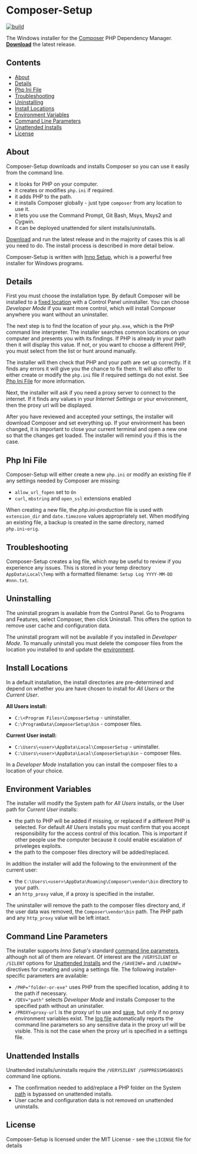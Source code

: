 # Composer-Setup

[![build](https://github.com/composer/windows-setup/workflows/build/badge.svg)](https://github.com/composer/windows-setup/actions)

The Windows installer for the [Composer][composer] PHP Dependency Manager. [**Download**][download] the latest release.

## Contents
* [About](#About)
* [Details](#Details)
* [Php Ini File](#Php-Ini-File)
* [Troubleshooting](#Troubleshooting)
* [Uninstalling](#Uninstalling)
* [Install Locations](#Install-Locations)
* [Environment Variables](#Environment-Variables)
* [Command Line Parameters](#Command-Line-Parameters)
* [Unattended Installs](#Unattended-Installs)
* [License](#License)

<a name="About"></a>
## About

Composer-Setup downloads and installs Composer so you can use it easily from the command line.

* it looks for PHP on your computer.
* it creates or modifies `php.ini` if required.
* it adds PHP to the path.
* it installs Composer globally - just type `composer` from any location to use it.
* it lets you use the Command Prompt, Git Bash, Msys, Msys2 and Cygwin.
* it can be deployed unattended for silent installs/uninstalls.

[Download][download] and run the latest release and in the majority of cases this is all you need to do. The install process is described in more detail below.

Composer-Setup is written with [Inno Setup][inno], which is a powerful free installer for Windows programs.

<a name="Details"></a>
## Details

First you must choose the installation type. By default Composer will be installed to a [fixed location](#Locations)
with a Control Panel uninstaller. You can choose _Developer Mode_ if you want more control, which will install
Composer anywhere you want without an uninstaller.

The next step is to find the location of your `php.exe`, which is the PHP command line interpreter. The installer
searches common locations on your computer and presents you with its findings. If PHP is already in your path then it
will display this value. If not, or you want to choose a different PHP, you must select from the list or hunt around manually.

The installer will then check that PHP and your path are set up correctly. If it finds any errors it will give you
the chance to fix them. It will also offer to either create or modify the `php.ini` file if required settings do not exist. See [Php Ini File](#Php-Ini-File) for more information.

Next, the installer will ask if you need a proxy server to connect to the internet. If it finds any values in your
*Internet Settings* or your environment, then the proxy url will be displayed.

After you have reviewed and accepted your settings, the installer will download Composer and set everything up. If your
environment has been changed, it is important to close your current terminal and open a new one so that the changes get
loaded. The installer will remind you if this is the case.

<a name="Php-Ini-File"></a>
## Php Ini File
Composer-Setup will either create a new `php.ini` or modify an existing file if any settings needed by Composer are missing:

* `allow_url_fopen` set to `On`
* `curl`, `mbstring` and `open_ssl` extensions enabled

When creating a new file, the _php.ini-production_ file is used with `extension_dir` and `date.timezone` values appropriately set. When modifying an existing file, a backup is created in the same directory, named `php.ini~orig`.

<a name="Troubleshooting"></a>
## Troubleshooting
Composer-Setup creates a log file, which may be useful to review if you experience any issues. This is stored in your
temp directory `AppData\Local\Temp` with a formatted filename: `Setup Log YYYY-MM-DD #nnn.txt`.

<a name="Uninstalling"></a>
## Uninstalling

The uninstall program is available from the Control Panel. Go to Programs and Features, select Composer, then click
Uninstall. This offers the option to remove user cache and configuration data.

The uninstall program will not be available if you installed in _Developer Mode_. To manually uninstall you must delete
the composer files from the location you installed to and update the [environment](#Environment-Variables).

<a name="Locations"></a>
## Install Locations

In a default installation, the install directories are pre-determined and depend on whether you are have chosen to
install for _All Users_ or the _Current User_.

**All Users install:**

* `C:\<Program Files>\ComposerSetup` - uninstaller.
* `C:\ProgramData\ComposerSetup\bin` - composer files.

**Current User install:**

* `C:\Users\<user>\AppData\Local\ComposerSetup` - uninstaller.
* `C:\Users\<user>\AppData\Local\ComposerSetup\bin` - composer files.

In a _Developer Mode_ installation you can install the composer files to a location of your choice.

<a name="Environment-Variables"></a>
## Environment Variables

The installer will modify the System path for _All Users_ installs, or the User path for _Current User_ installs:

* the path to PHP will be added if missing, or replaced if a different PHP is selected. For default _All Users_
installs you must confirm that you accept responsibility for the access control of this location. This is important
if other people use the computer because it could enable escalation of priveleges exploits.
* the path to the composer files directory will be added/replaced.

In addition the installer will add the following to the environment of the current user:

* the `C:\Users\<user>\AppData\Roaming\Composer\vendor\bin` directory to your path.
* an `http_proxy` value, if a proxy is specified in the installer.

The uninstaller will remove the path to the composer files directory and, if the user data was removed, the
`Composer\vendor\bin` path. The PHP path and any `http_proxy` value will be left intact.

<a name="Command-Line-Parameters"></a>
## Command Line Parameters

The installer supports _Inno Setup's_ standard [command line parameters][innocmds], although not all of them are
relevant. Of interest are the `/VERYSILENT` or `/SILENT` options for [Unattended Installs](#Unattended-Installs)
and the `/SAVEINF=` and `/LOADINF=` directives for creating and using a settings file.
The following installer-specific parameters are available:

* `/PHP="folder-or-exe"` uses PHP from the specified location, adding it to the path if necessary.
* `/DEV="path"` selects _Developer Mode_ and installs Composer to the specified path without an uninstaller.
* `/PROXY=proxy-url` is the proxy url to use and [save](#Environment-Variables), but only if no proxy environment
variables exist. The [log file](#Troubleshooting) automatically reports the command line parameters so any sensitive
data in the proxy url will be visible. This is not the case when the proxy url is specified in a settings file.

<a name="Unattended-Installs"></a>
## Unattended Installs

Unattended installs/uninstalls require the `/VERYSILENT /SUPPRESSMSGBOXES` command line options.

* The confirmation needed to add/replace a PHP folder on the System [path](#Environment-Variables) is bypassed on
unattended installs.
* User cache and configuration data is not removed on unattended uninstalls.

<a name="License"></a>
## License

Composer-Setup is licensed under the MIT License - see the `LICENSE` file for details


  [composer]:   https://getcomposer.org/
  [download]:   https://github.com/johnstevenson/composer-setup/releases/latest
  [inno]:       https://www.jrsoftware.org/isinfo.php
  [innocmds]:   https://jrsoftware.org/ishelp/topic_setupcmdline.htm
